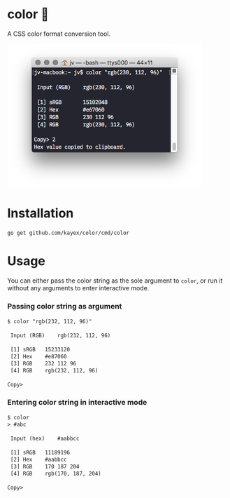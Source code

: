 # color 🎨
A CSS color format conversion tool.

![Color screenshot](/screen.png?raw=true&cache=2 "Color")

# Installation
```bash
go get github.com/kayex/color/cmd/color
```

# Usage
You can either pass the color string as the sole argument to `color`, or run it without any arguments to enter interactive mode.

### Passing color string as argument
```
$ color "rgb(232, 112, 96)"

 Input (RGB)	rgb(232, 112, 96)

 [1] sRGB	15233120
 [2] Hex	#e87060
 [3] RGB	232 112 96
 [4] RGB	rgb(232, 112, 96)
 
Copy> 
```

### Entering color string in interactive mode
```
$ color
> #abc

 Input (hex)	#aabbcc

 [1] sRGB	11189196
 [2] Hex	#aabbcc
 [3] RGB	170 187 204
 [4] RGB	rgb(170, 187, 204)
 
Copy>
```
